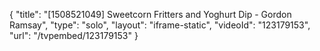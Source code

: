 {
    "title": "[1508521049] Sweetcorn Fritters and Yoghurt Dip - Gordon Ramsay",
    "type": "solo",
    "layout": "iframe-static",
    "videoId": "123179153",
    "url": "\/tvpembed\/123179153"
}